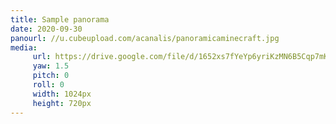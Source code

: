 ```yaml
---
title: Sample panorama
date: 2020-09-30
panourl: //u.cubeupload.com/acanalis/panoramicaminecraft.jpg
media: 
     url: https://drive.google.com/file/d/1652xs7fYeYp6yriKzMN6B5Cqp7mKbDAx/preview
     yaw: 1.5
     pitch: 0
     roll: 0
     width: 1024px
     height: 720px
---
```


